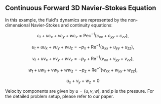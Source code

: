 ## Continuous Forward 3D Navier-Stokes Equation
In this example, the fluid's dynamics are represented by the non-dimensional Navier-Stokes and continuity equations:

$$ c_t + u c_x + v c_y + w c_z = \text{Pec}^{-1} (c_{xx} + c_{yy} + c_{zz}), $$

$$ u_t + u u_x + v u_y + w u_z = - p_x + \text{Re}^{-1} (u_{xx} + u_{yy} + u_{zz}), $$

$$ v_t + u v_x + v v_y + w v_z = - p_y + \text{Re}^{-1} (v_{xx} + v_{yy} + v_{zz}), $$ 

$$ w_t + u w_x + v w_y + w w_z = - p_z + \text{Re}^{-1} (w_{xx} + w_{yy} + w_{zz}), $$

$$ u_x + v_y + w_z = 0 $$

Velocity components are given by $u=(u,v,w)$, and $p$ is the pressure. For the detailed problem setup, please refer to our paper.
